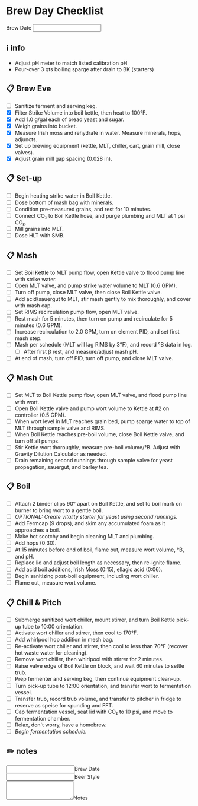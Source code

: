 # Brew Day Checklist  
<label for="date">Brew Date</label>
<input type="text" id="date" name="date">

## ℹ️ info  
* Adjust pH meter to match listed calibration pH
* Pour-over 3 qts boiling sparge after drain to BK (starters)

## 📋 Brew Eve  
- [ ] Sanitize ferment and serving keg.
- [X] Filter Strike Volume into boil kettle, then heat to 100°F.
- [X] Add 1.0 g/gal each of bread yeast and sugar.
- [X] Weigh grains into bucket.
- [X] Measure Irish moss and rehydrate in water. Measure minerals, hops, adjuncts.
- [X] Set up brewing equipment (kettle, MLT, chiller, cart, grain mill, close valves).
- [X] Adjust grain mill gap spacing (0.028 in).

## 📋 Set-up  
- [ ] Begin heating strike water in Boil Kettle.
- [ ] Dose bottom of mash bag with minerals.
- [ ] Condition pre-measured grains, and rest for 10 minutes.
- [ ] Connect CO₂ to Boil Kettle hose, and purge plumbing and MLT at 1 psi CO₂.
- [ ] Mill grains into MLT.
- [ ] Dose HLT with SMB.

## 📋 Mash  
- [ ] Set Boil Kettle to MLT pump flow, open Kettle valve to flood pump line with strike water.
- [ ] Open MLT valve, and pump strike water volume to MLT (0.6 GPM).
- [ ] Turn off pump, close MLT valve, then close Boil Kettle valve.
- [ ] Add acid/sauergut to MLT, stir mash gently to mix thoroughly, and cover with mash cap.
- [ ] Set RIMS recirculation pump flow, open MLT valve.
- [ ] Rest mash for 5 minutes, then turn on pump and recirculate for 5 minutes (0.6 GPM).
- [ ] Increase recirculation to 2.0 GPM, turn on element PID, and set first mash step.
- [ ] Mash per schedule (MLT will lag RIMS by 3°F), and record °B data in log.
	- [ ] After first β rest, and measure/adjust mash pH.
- [ ] At end of mash, turn off PID, turn off pump, and close MLT valve.

## 📋 Mash Out  
- [ ] Set MLT to Boil Kettle pump flow, open MLT valve, and  flood pump line with wort.
- [ ] Open Boil Kettle valve and pump wort volume to Kettle at #2 on controller (0.5 GPM).
- [ ] When wort level in MLT reaches grain bed, pump sparge water to top of MLT through sample valve and RIMS.
- [ ] When Boil Kettle reaches pre-boil volume, close Boil Kettle valve, and turn off all pumps.
- [ ] Stir Kettle wort thoroughly, measure pre-boil volume/°B. Adjust with Gravity Dilution Calculator as needed.
- [ ] Drain remaining second runnings through sample valve for yeast propagation, sauergut, and barley tea.

## 📋 Boil  
- [ ] Attach 2 binder clips 90° apart on Boil Kettle, and set to boil mark on burner to bring wort to a gentle boil.
- [ ] *OPTIONAL: Create vitality starter for yeast using second runnings.*
- [ ] Add Fermcap (9 drops), and skim any accumulated foam as it approaches a boil.
- [ ] Make hot scotchy and begin cleaning MLT and plumbing.
- [ ] Add hops (0:30).
- [ ] At 15 minutes before end of boil, flame out, measure wort volume, °B, and pH.
- [ ] Replace lid and adjust boil length as necessary, then re-ignite flame.
- [ ] Add acid boil additions, Irish Moss (0:15), ellagic acid (0:06).
- [ ] Begin sanitizing post-boil equipment, including wort chiller.
- [ ] Flame out, measure wort volume.

## 📋 Chill & Pitch  
- [ ] Submerge sanitized wort chiller, mount stirrer, and turn Boil Kettle pick-up tube to 10:00 orientation.
- [ ] Activate wort chiller and stirrer, then cool to 170°F.
- [ ] Add whirlpool hop addition in mesh bag.
- [ ] Re-activate wort chiller and stirrer, then cool to less than 70°F (recover hot waste water for cleaning).
- [ ] Remove wort chiller, then whirlpool with stirrer for 2 minutes.
- [ ] Raise valve edge of Boil Kettle on block, and wait 60 minutes to settle trub.
- [ ] Prep fermenter and serving keg, then continue equipment clean-up.
- [ ] Turn pick-up tube to 12:00 orientation, and transfer wort to fermentation vessel.
- [ ] Transfer trub, record trub volume, and transfer to pitcher in fridge to reserve as speise for spunding and FFT.
- [ ] Cap fermentation vessel, seat lid with CO₂ to 10 psi, and move to fermentation chamber.
- [ ] Relax, don't worry, have a homebrew.
- [ ] *Begin fermentation schedule.*

## ✏️ notes  

<div class="wrapper">
	<form>
		<div class="input_group"><input type="text" /><span class="highlight"></span><span class="underbar"></span><label>Brew Date</label></div>
		<div class="input_group"><input type="text" required="required" /><span class="highlight"></span><span class="underbar"></span><label>Beer Style</label></div>
		<div class="input_group"><textarea type="textarea" rows="3" required="required"></textarea><span class="highlight"></span><span class="underbar"></span><label>Notes</label></div>
	</form>
</div>
